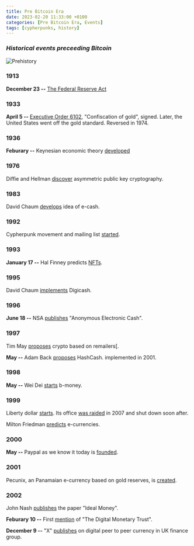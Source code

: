 ```yaml
---
title: Pre Bitcoin Era
date: 2023-02-20 11:33:00 +0100
categories: [Pre Bitcoin Era, Events]
tags: [cypherpunks, history]
---
```


### *Historical events preceeding Bitcoin*

![Prehistory](https://21-ways.com/assets/images/ch1-01/prehistory.png)

### 1913

**December 23 --**	[The Federal Reserve Act](https://en.wikipedia.org/wiki/Federal_Reserve_Act)

### 1933

**April 5 --**	[Executive Order 6102](https://en.wikipedia.org/wiki/Executive_Order_6102), "Confiscation of gold", signed. Later, the United States went off the gold standard. Reversed in 1974.

### 1936

**Feburary --**	Keynesian economic theory [developed](https://en.wikipedia.org/wiki/The_General_Theory_of_Employment,_Interest_and_Money)

### 1976

Diffie and Hellman [discover](https://en.wikipedia.org/wiki/Diffie%E2%80%93Hellman_key_exchange) asymmetric public key cryptography.

### 1983

David Chaum [develops](http://blog.koehntopp.de/uploads/chaum_fiat_naor_ecash.pdf) idea of e-cash.

### 1992

Cypherpunk movement and mailing list [started](https://mailing-list-archive.cryptoanarchy.wiki/).

### 1993

**January 17 --**	Hal Finney predicts [NFTs](https://mailing-list-archive.cryptoanarchy.wiki/archive/1993/01/ee44616c1d030cb0722be6e3e5ff9c16e6535f48514cbb881f09b27884275c14/).

### 1995

David Chaum [implements](https://www.forbes.com/forbes/1999/1101/6411390a.html) Digicash.

### 1996

**June 18 --**	NSA [publishes](https://groups.csail.mit.edu/mac/classes/6.805/articles/money/nsamint/nsamint.htm) "Anonymous Electronic Cash".

### 1997

Tim May [proposes](http://osaka.law.miami.edu/~froomkin/articles/tcmay.htm) crypto based on remailers[.

**May --**	Adam Back [proposes](http://www.hashcash.org/papers/hashcash.pdf) HashCash. implemented in 2001.

### 1998

**May --**	Wei Dei [starts](http://www.weidai.com/bmoney.txt) b-money.

### 1999

Liberty dollar [starts](https://libertydollar.net/the-history-of-the-liberty-dollar/). Its office [was raided](https://web.archive.org/web/20071118023934/https://reason.com/blog/show/123553.html) in 2007 and shut down soon after.

Milton Friedman [predicts](https://nostr.build/av/nostr.build_4e93ff67e578521cfdddda113ba8dad98231eb151105b0d9cdd735170ea88525.mp4) e-currencies.
### 2000

**May --**	Paypal as we know it today is [founded](https://en.wikipedia.org/wiki/Timeline_of_PayPal).

### 2001

Pecunix, an Panamaian e-currency based on gold reserves, is [created](https://www.cato.org/sites/cato.org/files/serials/files/cato-journal/2014/5/cato-journal-v34n2-5.pdf).

### 2002

John Nash [publishes](https://www.jstor.org/stable/1061553) the paper "Ideal Money".

**Feburary 10 --**	First [mention](https://web.archive.org/web/20020210143425/http://orlingrabbe.com/dmt_guide.htm) of "The Digital Monetary Trust".

**December 9 --**	"X" [publishes](https://en.bitcoin.it/wiki/X) on digital peer to peer currency in UK finance group.
